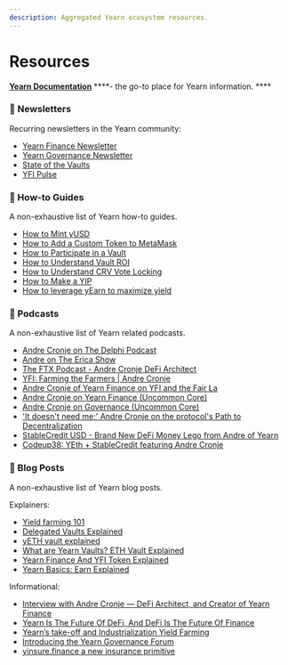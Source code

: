 ```yaml
---
description: Aggregated Yearn ecosystem resources.
---
```


# Resources

[**Yearn Documentation**](https://docs.yearn.finance/) ****- the go-to place for Yearn information. ****

### 📰 Newsletters

Recurring newsletters in the Yearn community:

* [Yearn Finance Newsletter](https://yearn.substack.com/) 
* [Yearn Governance Newsletter](https://medium.com/@nomadyfi) 
* [State of the Vaults](https://medium.com/yearn-state-of-the-vaults) 
* [YFI Pulse](https://www.yfipulse.com/) 

### 🧠 How-to Guides

A non-exhaustive list of Yearn how-to guides. 

* [How to Mint yUSD](https://docs.yearn.finance/how-to-guides/how-to-mint-yusd)
* [How to Add a Custom Token to MetaMask](https://docs.yearn.finance/how-to-guides/how-to-add-a-custom-token-to-metamask)
* [How to Participate in a Vault](https://docs.yearn.finance/how-to-guides/how-to-participate-in-a-yvault)
* [How to Understand Vault ROI](https://docs.yearn.finance/how-to-guides/how-to-understand-yvault-roi)
* [How to Understand CRV Vote Locking](https://docs.yearn.finance/how-to-guides/how-to-understand-crv-vote-locking)
* [How to Make a YIP](https://docs.yearn.finance/how-to-guides/how-to-make-a-yip)
* [How to leverage yEarn to maximize yield](https://bankless.substack.com/p/how-to-leverage-yearn-to-maximize)

### 🎤 Podcasts

A non-exhaustive list of Yearn related podcasts.

* [Andre Cronje on The Delphi Podcast](https://fiftyonepercent.podbean.com/e/andre-cronje-from-a-mystical-launch-to-the-yearn-empire/)
* [Andre on The Erica Show](https://youtu.be/WNP0lOK96qo)
* [The FTX Podcast - Andre Cronje DeFi Architect](https://youtu.be/Wk9HvhTZIuQ)
* [YFI: Farming the Farmers \| Andre Cronje](https://youtu.be/tMhpWq2X5hY)
* [Andre Cronje of Yearn Finance on YFI and the Fair La](https://youtu.be/SZvDoEJ6wdU)
* [Andre Cronje on Yearn Finance \(Uncommon Core\)](https://open.spotify.com/episode/2elQquWg0DgWhepA34UWjX?si=VJQy13_ORJ2rdr_ECVIrfw)
* [Andre Cronje on Governance \(Uncommon Core\) ](https://open.spotify.com/episode/3D8mzEDVGhbLuknrmP3LGf)
* ['It doesn't need me:' Andre Cronje on the protocol's Path to Decentralization](https://open.spotify.com/episode/5bFoGArx0ksLxys2b0ypTE)
* [StableCredit USD - Brand New DeFi Money Lego from Andre of Yearn](https://youtu.be/SkTuMVBLBNQ)
* [Codeup38: YEth + StableCredit featuring Andre Cronje](https://youtu.be/bdC3rNDChbw)

### 📝 Blog Posts

A non-exhaustive list of Yearn blog posts.

Explainers:

* [Yield farming 101](https://medium.com/iearn/yield-farming-101-d983a27c542e)
* [Delegated Vaults Explained](https://medium.com/iearn/delegated-vaults-explained-fa81f1c3fce2)
* [yETH vault explained](https://medium.com/iearn/yeth-vault-explained-c29d6b93a371)
* [What are Yearn Vaults? ETH Vault Explained](https://finematics.com/yearn-vaults-eth-vault-explained/)
* [Yearn Finance And YFI Token Explained](https://finematics.com/yearn-finance-and-yfi-explained/)
* [Yearn Basics: Earn Explained](https://nomadyfi.medium.com/yearn-basics-earn-explained-8bcf736902c9)

Informational:

* [Interview with Andre Cronje — DeFi Architect, and Creator of Yearn Finance](https://medium.com/paradigm-fund/interview-with-andre-cronje-defi-architect-and-creator-of-yearn-finance-eee82d1ef849)
* [Yearn Is The Future Of DeFi, And DeFi Is The Future Of Finance](https://medium.com/quantum-economics/yearn-is-the-future-of-defi-and-defi-is-the-future-of-finance-4822b9f9409)
* [Yearn’s take-off and Industrialization Yield Farming](https://3commastutorials.medium.com/yearns-take-off-and-industrialization-yield-farming-e68b7c4b3e1)
* [Introducing the Yearn Governance Forum](https://medium.com/iearn/yearn-governance-forum-7b7c9d0300ac)
* [yinsure.finance a new insurance primitive](https://medium.com/iearn/yinsure-finance-a-new-insurance-primitive-77d5d4217896)

